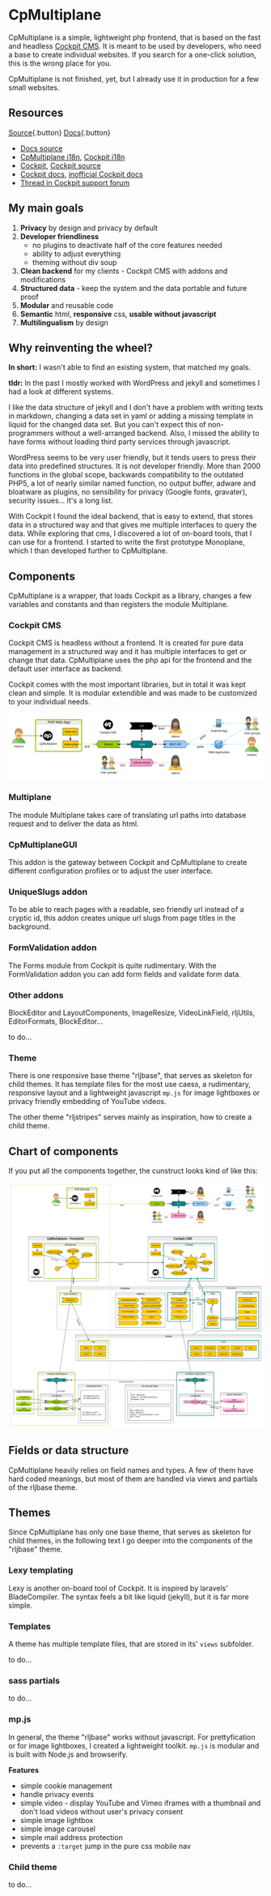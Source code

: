# CpMultiplane

CpMultiplane is a simple, lightweight php frontend, that is based on the fast and headless [Cockpit CMS][1]. It is meant to be used by developers, who need a base to create individual websites. If you search for a one-click solution, this is the wrong place for you.

CpMultiplane is not finished, yet, but I already use it in production for a few small websites.

## Resources

[Source][2]{.button} [Docs][5]{.button}

* [Docs source][8]
* [CpMultiplane i18n][9], [Cockpit i18n][10]
* [Cockpit][11], [Cockpit source][3]
* [Cockpit docs][4], [inofficial Cockpit docs][6]
* [Thread in Cockpit support forum][7]

## My main goals

1. **Privacy** by design and privacy by default
2. **Developer friendliness**
    * no plugins to deactivate half of the core features needed
    * ability to adjust everything
    * theming without div soup
3. **Clean backend** for my clients - Cockpit CMS with addons and modifications
4. **Structured data** - keep the system and the data portable and future proof
5. **Modular** and reusable code
6. **Semantic** html, **responsive** css, **usable without javascript**
6. **Multilingualism** by design

## Why reinventing the wheel?

**In short:** I wasn't able to find an existing system, that matched my goals.

**tldr:** In the past I mostly worked with WordPress and jekyll and sometimes I had a look at different systems.

I like the data structure of jekyll and I don't have a problem with writing texts in markdown, changing a data set in yaml or adding a missing template in liquid for the changed data set. But you can't expect this of non-programmers without a well-arranged backend. Also, I missed the ability to have forms without loading third party services through javascript.

WordPress seems to be very user friendly, but it tends users to press their data into predefined structures. It is not developer friendly. More than 2000 functions in the global scope, backwards compatibility to the outdated PHP5, a lot of nearly similar named function, no output buffer, adware and bloatware as plugins, no sensibility for privacy (Google fonts, gravater), security issues... It's a long list.

With Cockpit I found the ideal backend, that is easy to extend, that stores data in a structured way and that gives me multiple interfaces to query the data. While exploring that cms, I discovered a lot of on-board tools, that I can use for a frontend. I started to write the first prototype Monoplane, which I than developed further to CpMultiplane.

## Components

CpMultiplane is a wrapper, that loads Cockpit as a library, changes a few variables and constants and than registers the module Multiplane.

### Cockpit CMS

Cockpit CMS is headless without a frontend. It is created for pure data management in a structured way and it has multiple interfaces to get or change that data. CpMultiplane uses the php api for the frontend and the default user interface as backend.

Cockpit comes with the most important libraries, but in total it was kept clean and simple. It is modular extendible and was made to be customized to your individual needs.

![CpMultiplane model simple](/_docs/img/uploads/cpmultiplane-model-simple_opt.svg)

### Multiplane

The module Multiplane takes care of translating url paths into database request and to deliver the data as html.

### CpMultiplaneGUI

This addon is the gateway between Cockpit and CpMultiplane to create different configuration profiles or to adjust the user interface.

### UniqueSlugs addon

To be able to reach pages with a readable, seo friendly url instead of a cryptic id, this addon creates unique url slugs from page titles in the background.

### FormValidation addon

The Forms module from Cockpit is quite rudimentary. With the FormValidation addon you can add form fields and validate form data.

### Other addons

BlockEditor and LayoutComponents, ImageResize, VideoLinkField, rljUtils, EditorFormats, BlockEditor...

to do...

### Theme

There is one responsive base theme "rljbase", that serves as skeleton for child themes. It has template files for the most use caess, a rudimentary, responsive layout and a lightweight javascript `mp.js` for image lightboxes or privacy friendly embedding of YouTube videos.

The other theme "rljstripes" serves mainly as inspiration, how to create a child theme.

## Chart of components

If you put all the components together, the cunstruct looks kind of like this:

![CpMultiplane model](/_docs/img/uploads/cpmultiplane-model_opt.svg)

## Fields or data structure

CpMultiplane heavily relies on field names and types. A few of them have hard coded meanings, but most of them are handled via views and partials of the rljbase theme.

## Themes

Since CpMultiplane has only one base theme, that serves as skeleton for child themes, in the following text I go deeper into the components of the "rljbase" theme.

### Lexy templating

Lexy is another on-board tool of Cockpit. It is inspired by laravels' BladeCompiler. The syntax feels a bit like liquid (jekyll), but it is far more simple.

### Templates

A theme has multiple template files, that are stored in its' `views` subfolder.

to do...

### sass partials

to do...

### mp.js

In general, the theme "rljbase" works without javascript. For prettyfication or for image lightboxes, I created a lightweight toolkit. `mp.js` is modular and is built with Node.js and browserify.

**Features**

* simple cookie management
* handle privacy events
* simple video - display YouTube and Vimeo iframes with a thumbnail and don't load videos without user's privacy consent
* simple image lightbox
* simple image carousel
* simple mail address protection
* prevents a `:target` jump in the pure css mobile nav


### Child theme

to do...


[1]: https://getcockpit.com/
[2]: https://github.com/raffaelj/CpMultiplane
[3]: https://github.com/agentejo/cockpit/
[4]: https://getcockpit.com/documentation/getting-started
[5]: https://cpmultiplane.rlj.me
[6]: https://zeraton.gitlab.io/cockpit-docs/
[7]: https://discourse.getcockpit.com/t/monoplane-cpmultiplane-simple-php-frontend-that-uses-cockpit-as-a-library/720
[8]: https://github.com/raffaelj/cpmultiplane.rlj.me
[9]: https://github.com/raffaelj/CpMultiplane-i18n
[10]: https://github.com/agentejo/cockpit-i18n
[11]: https://getcockpit.com/
